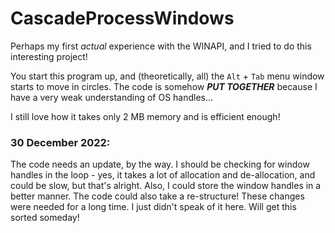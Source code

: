 # CascadeProcessWindows
Perhaps my first *actual* experience with the WINAPI, and I tried to do this interesting project!

You start this program up, and (theoretically, all) the `Alt` + `Tab` menu window starts to move in circles.
The code is somehow ***PUT TOGETHER*** because I have a very weak understanding of OS handles...

I still love how it takes only 2 MB memory and is efficient enough!

### 30 December 2022:
The code needs an update, by the way. I should be checking for window handles in the loop - yes, it takes a lot of allocation and de-allocation, and could be slow, but that's alright. Also, I could store the window handles in a better manner. The code could also take a re-structure!
These changes were needed for a long time. I just didn't speak of it here. Will get this sorted someday!  
